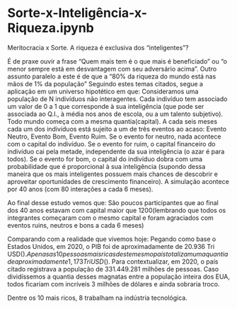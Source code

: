 # Sorte-x-Inteligência-x-Riqueza.ipynb

Meritocracia x Sorte. A riqueza é exclusiva dos “inteligentes”?

É de praxe ouvir a frase “Quem mais tem é o que mais é beneficiado” ou “o menor sempre está em desvantagem com seu adversário acima”.
Outro assunto paralelo a este é de que a “80% da riqueza do mundo está nas mãos de 1% da população”
Seguindo estes temas citados, segue a aplicação em um universo hipotético em que:
Consideramos uma população de N indivíduos não interagentes.
Cada indivíduo tem associado um valor de 0 a 1 que corresponde à sua inteligência (que pode ser associada ao Q.I., à média nos anos de escola, ou a um talento subjetivo).
Todo mundo começa com a mesma quantia(capital).
A cada seis meses cada um dos indivíduos está sujeito a um de três eventos ao acaso: Evento Neutro, Evento Bom, Evento Ruim. 
    Se o evento for neutro, nada acontece com o capital do indivíduo.
    Se o evento for ruim, o capital financeiro do indivíduo cai pela metade, independente da sua inteligência (o azar é para todos).
    Se o evento for bom, o capital do indivíduo dobra com uma probabilidade que é proporcional à sua inteligência (supondo dessa maneira que os mais inteligentes possuem mais chances de descobrir e aproveitar oportunidades de crescimento financeiro).
A simulação acontece por 40 anos (com 80 interações a cada 6 meses). 

Ao final desse estudo vemos que: 
São poucos participantes que ao final dos 40 anos estavam com capital maior que 1200(lembrando que todos os integrantes começaram com o mesmo capital e foram agraciados com eventos ruins, neutros e bons a cada 6 meses)

Comparando com a realidade que vivemos hoje:
Pegando como base o Estados Unidos, em 2020, o PIB foi de aproximadamente de 20.936 Tri USD($).
Apenas as 10 pessoas mais ricas deste mesmo país totalizam uma quantia de aproximadamente 1,173 Tri USD($). Para contextualizar, em 2020, o país citado registrava a população de 331.449.281 milhões de pessoas. Caso dividíssemos a quantia desses magnatas entre a população inteira dos EUA, todos ficariam com incríveis 3 milhões de dólares e ainda sobraria troco. 


Dentre os 10 mais ricos, 8 trabalham na indústria tecnológica.


